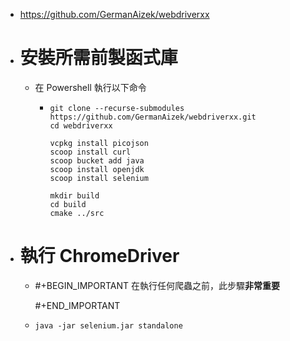 - https://github.com/GermanAizek/webdriverxx
- # 安裝所需前製函式庫
	- 在 Powershell 執行以下命令
		- ```pwsh
		  git clone --recurse-submodules https://github.com/GermanAizek/webdriverxx.git
		  cd webdriverxx
		  
		  vcpkg install picojson
		  scoop install curl
		  scoop bucket add java
		  scoop install openjdk
		  scoop install selenium
		  
		  mkdir build
		  cd build
		  cmake ../src
		  ```
- # 執行 ChromeDriver
	- #+BEGIN_IMPORTANT
	  在執行任何爬蟲之前，此步驟**非常重要**
	  
	  #+END_IMPORTANT
	- `java -jar selenium.jar standalone`